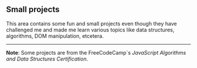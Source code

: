 ## Small projects
This area contains some fun and small projects even though they have challenged me and made me learn various topics like data structures, algorithms, DOM manipulation, etcetera. 
****
**Note**: Some projects are from the FreeCodeCamp´s *JavaScript Algorithms and Data Structures Certification*.
